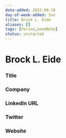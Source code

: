```yaml
---
date-added: 2022-09-18
day-of-week-added: Sun
title: Brock L. Eide
aliases: []
tags: [Person,SeedNote]
status: unstarted
---
```


# Brock L. Eide

### Title


### Company


### LinkedIn URL


### Twitter


### Website






